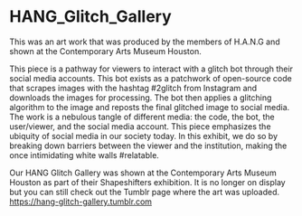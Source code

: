 # HANG_Glitch_Gallery
This was an art work that was produced by the members of H.A.N.G and shown at the Contemporary Arts Museum Houston.

This piece is a pathway for viewers to interact with a glitch bot through their social media accounts. This bot exists as a patchwork of open-source code that scrapes images with the hashtag #2glitch from Instagram and downloads the images for processing. The bot then applies a glitching algorithm to the image and reposts the final glitched image to social media. The work is a nebulous tangle of different media: the code, the bot, the user/viewer, and the social media account. This piece emphasizes the ubiquity of social media in our society today. In this exhibit, we do so by breaking down barriers between the viewer and the institution, making the once intimidating white walls #relatable.

Our HANG Glitch Gallery was shown at the Contemporary Arts Museum Houston as part of their Shapeshifters exhibition. It is no longer on display but you can still check out the Tumblr page where the art was uploaded. https://hang-glitch-gallery.tumblr.com


